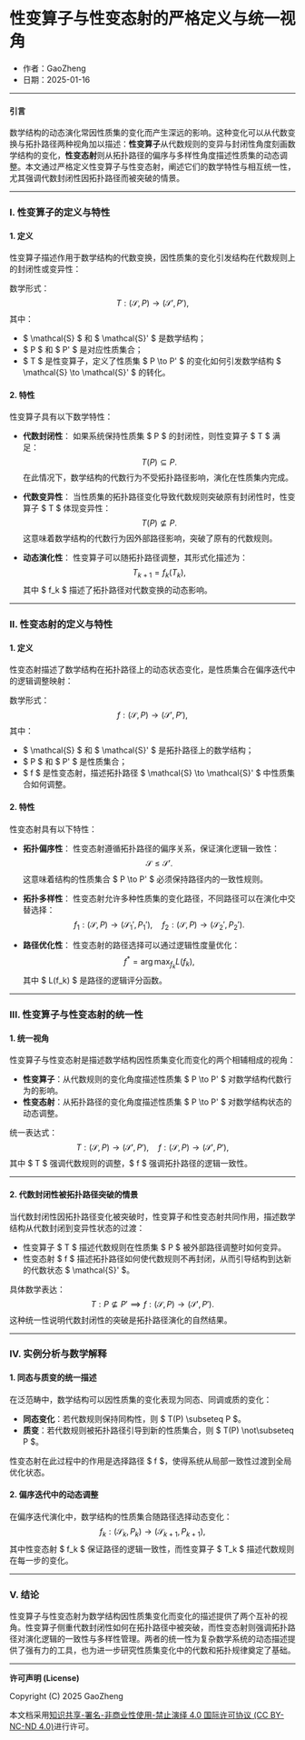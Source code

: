 # **性变算子与性变态射的严格定义与统一视角**

- 作者：GaoZheng
- 日期：2025-01-16

---

#### **引言**

数学结构的动态演化常因性质集的变化而产生深远的影响。这种变化可以从代数变换与拓扑路径两种视角加以描述：**性变算子**从代数规则的变异与封闭性角度刻画数学结构的变化，**性变态射**则从拓扑路径的偏序与多样性角度描述性质集的动态调整。本文通过严格定义性变算子与性变态射，阐述它们的数学特性与相互统一性，尤其强调代数封闭性因拓扑路径而被突破的情景。

---

### **I. 性变算子的定义与特性**

#### **1. 定义**

性变算子描述作用于数学结构的代数变换，因性质集的变化引发结构在代数规则上的封闭性或变异性：

数学形式：
$$
T : (\mathcal{S}, P) \to (\mathcal{S}', P'),
$$
其中：
- $ \mathcal{S} $ 和 $ \mathcal{S}' $ 是数学结构；
- $ P $ 和 $ P' $ 是对应性质集合；
- $ T $ 是性变算子，定义了性质集 $ P \to P' $ 的变化如何引发数学结构 $ \mathcal{S} \to \mathcal{S}' $ 的转化。

#### **2. 特性**

性变算子具有以下数学特性：
- **代数封闭性**：
  如果系统保持性质集 $ P $ 的封闭性，则性变算子 $ T $ 满足：
  $$
  T(P) \subseteq P.
  $$
  在此情况下，数学结构的代数行为不受拓扑路径影响，演化在性质集内完成。

- **代数变异性**：
  当性质集的拓扑路径变化导致代数规则突破原有封闭性时，性变算子 $ T $ 体现变异性：
  $$
  T(P) \not\subseteq P.
  $$
  这意味着数学结构的代数行为因外部路径影响，突破了原有的代数规则。

- **动态演化性**：
  性变算子可以随拓扑路径调整，其形式化描述为：
  $$
  T_{k+1} = f_k(T_k),
  $$
  其中 $ f_k $ 描述了拓扑路径对代数变换的动态影响。

---

### **II. 性变态射的定义与特性**

#### **1. 定义**

性变态射描述了数学结构在拓扑路径上的动态状态变化，是性质集合在偏序迭代中的逻辑调整映射：

数学形式：
$$
f : (\mathcal{S}, P) \to (\mathcal{S}', P'),
$$
其中：
- $ \mathcal{S} $ 和 $ \mathcal{S}' $ 是拓扑路径上的数学结构；
- $ P $ 和 $ P' $ 是性质集合；
- $ f $ 是性变态射，描述拓扑路径 $ \mathcal{S} \to \mathcal{S}' $ 中性质集合如何调整。

#### **2. 特性**

性变态射具有以下特性：
- **拓扑偏序性**：
  性变态射遵循拓扑路径的偏序关系，保证演化逻辑一致性：
  $$
  \mathcal{S} \leq \mathcal{S}'.
  $$
  这意味着结构的性质集合 $ P \to P' $ 必须保持路径内的一致性规则。

- **拓扑多样性**：
  性变态射允许多种性质集的变化路径，不同路径可以在演化中交替选择：
  $$
  f_1 : (\mathcal{S}, P) \to (\mathcal{S}_1', P_1'), \quad f_2 : (\mathcal{S}, P) \to (\mathcal{S}_2', P_2').
  $$

- **路径优化性**：
  性变态射的路径选择可以通过逻辑性度量优化：
  $$
  f^* = \arg\max_{f_k} L(f_k),
  $$
  其中 $ L(f_k) $ 是路径的逻辑评分函数。

---

### **III. 性变算子与性变态射的统一性**

#### **1. 统一视角**

性变算子与性变态射是描述数学结构因性质集变化而变化的两个相辅相成的视角：
- **性变算子**：从代数规则的变化角度描述性质集 $ P \to P' $ 对数学结构代数行为的影响。
- **性变态射**：从拓扑路径的变化角度描述性质集 $ P \to P' $ 对数学结构状态的动态调整。

统一表达式：
$$
T : (\mathcal{S}, P) \to (\mathcal{S}', P'), \quad f : (\mathcal{S}, P) \to (\mathcal{S}', P'),
$$
其中 $ T $ 强调代数规则的调整，$ f $ 强调拓扑路径的逻辑一致性。

---

#### **2. 代数封闭性被拓扑路径突破的情景**

当代数封闭性因拓扑路径变化被突破时，性变算子和性变态射共同作用，描述数学结构从代数封闭到变异性状态的过渡：
- 性变算子 $ T $ 描述代数规则在性质集 $ P $ 被外部路径调整时如何变异。
- 性变态射 $ f $ 描述拓扑路径如何使代数规则不再封闭，从而引导结构到达新的代数状态 $ \mathcal{S}' $。

具体数学表达：
$$
T : P \not\subseteq P' \implies f : (\mathcal{S}, P) \to (\mathcal{S}', P').
$$
这种统一性说明代数封闭性的突破是拓扑路径演化的自然结果。

---

### **IV. 实例分析与数学解释**

#### **1. 同态与质变的统一描述**

在泛范畴中，数学结构可以因性质集的变化表现为同态、同调或质的变化：
- **同态变化**：若代数规则保持同构性，则 $ T(P) \subseteq P $。
- **质变**：若代数规则被拓扑路径引导到新的性质集合，则 $ T(P) \not\subseteq P $。

性变态射在此过程中的作用是选择路径 $ f $，使得系统从局部一致性过渡到全局优化状态。

#### **2. 偏序迭代中的动态调整**

在偏序迭代演化中，数学结构的性质集合随路径选择动态变化：
$$
f_k : (\mathcal{S}_k, P_k) \to (\mathcal{S}_{k+1}, P_{k+1}),
$$
其中性变态射 $ f_k $ 保证路径的逻辑一致性，而性变算子 $ T_k $ 描述代数规则在每一步的变化。

---

### **V. 结论**

性变算子与性变态射为数学结构因性质集变化而变化的描述提供了两个互补的视角。性变算子侧重代数封闭性如何在拓扑路径中被突破，而性变态射则强调拓扑路径对演化逻辑的一致性与多样性管理。两者的统一性为复杂数学系统的动态描述提供了强有力的工具，也为进一步研究性质集变化中的代数和拓扑规律奠定了基础。

---

**许可声明 (License)**

Copyright (C) 2025 GaoZheng 

本文档采用[知识共享-署名-非商业性使用-禁止演绎 4.0 国际许可协议 (CC BY-NC-ND 4.0)](https://creativecommons.org/licenses/by-nc-nd/4.0/deed.zh-Hans)进行许可。
